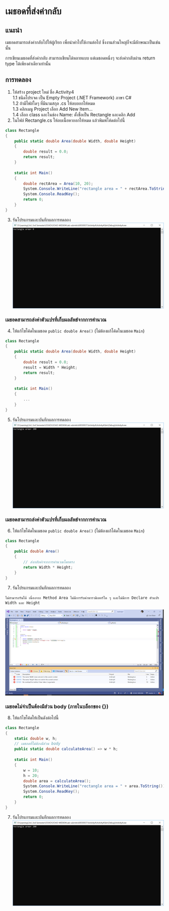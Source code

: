 # เมธอดที่ส่งค่ากลับ 

## แนะนำ

เมธอดสามารถส่งค่ากลับไปให้ผู้เรียก เพื่อนำค่าไปใช้งานต่อไป ซึ่งงานส่วนใหญ่ก็จะมีลักษณะเป็นเช่นนั้น

การเขียนเมธอดที่ส่งค่ากลับ สามารถเขียนได้หลายแบบ แต่เมธอดหนึ่งๆ จะส่งค่ากลับผ่าน return type ได้เพียงค่าเดียวเท่านั้น


## การทดลอง 
1. ให้สร้าง project ใหม่ ชื่อ Activity4   
   1.1 ชนิดโปรเจค เป็น Empty Project (.NET Framework) ภาษา C#  
   1.2 ถ้ามีไฟล์ใดๆ ที่มีนามสกุล .cs ให้ลบออกให้หมด  
   1.3 คลิกเมนู Project เลือก Add New Item...  
   1.4 เลือก class และในช่อง Name: ตั้งชื่อเป็น Rectangle และคลิก Add  
2. ในไฟล์ Rectangle.cs ให้ลบเนื้อหาออกให้หมด แล้วพิมพ์โค้ดต่อไปนี้

``` C#
class Rectangle
{
    public static double Area(double Width, double Height)
    {
        double result = 0.0;
        return result;
    }

    static int Main()
    {
        double rectArea = Area(10, 20);
        System.Console.WriteLine("rectangle area = " + rectArea.ToString());
        System.Console.ReadKey();
        return 0;
    }
}
```
3. รันโปรแกรมและบันทึกผลการทดลอง
![act4-1](imgs/act4-1.png)



### เมธอดสามารถส่งค่าตัวแปรที่เก็บผลลัพธ์จากการคำนวณ
4. ให้แก้ไขโค้ดในเมธอด `public double Area()` (ไม่ต้องแก้โค้ดในเมธอด `Main`) 
``` C#
class Rectangle
{
    public static double Area(double Width, double Height)
    {
        double result = 0.0;
        result = Width * Height;
        return result;
    }

    static int Main()
    {
        ...
    }
}

```
5. รันโปรแกรมและบันทึกผลการทดลอง
![act4-2](imgs/act4-2.png)



### เมธอดสามารถส่งค่าตัวแปรที่เก็บผลลัพธ์จากการคำนวณ
6. ให้แก้ไขโค้ดในเมธอด `public double Area()` (ไม่ต้องแก้โค้ดในเมธอด `Main`) 

``` C#
class Rectangle
{
    public double Area()
    {
        // ส่งกลับค่าจากการคำนวณโดยตรง
        return Width * Height;
    }
}

```

7. รันโปรแกรมและบันทึกผลการทดลอง
```
ไม่สามารถรันได้ เนื่องจาก Method Area ไม่มีการรับค่าพารามิเตอร์ใด ๆ และไม่มีการ Declare ตัวแปร Width และ Height
```
![act4-3](imgs/act4-3.png)

### เมธอดไม่จำเป็นต้องมีส่วน body (ภายในบล็อกของ {})
8. ให้แก้ไขโค้ดให้เป็นดังต่อไปนี้

```C#
class Rectangle
{
    static double w, h;
    // เมธอดที่ไม่ต้องมีส่วน body
    public static double calculateArea() => w * h;

    static int Main()
    {
        w = 10;
        h = 20;
        double area = calculateArea();
        System.Console.WriteLine("rectangle area = " + area.ToString());
        System.Console.ReadKey();
        return 0;
    }
}
```

7. รันโปรแกรมและบันทึกผลการทดลอง
![act4-4](imgs/act4-4.png)